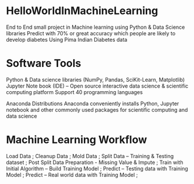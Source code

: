 # HelloWorldInMachineLearning
End to End small project in Machine learning using Python & Data Science libraries
Predict with 70% or great accuracy which people are likely to develop diabetes Using Pima Indian Diabetes data

# Software Tools 
Python & Data science libraries (NumPy, Pandas, SciKit-Learn, Matplotlib)
Jupyter Note book (IDE) – Open source interactive data science & scientific computing platform 
    Support 40 programming languages

Anaconda  Distributions 
Anaconda conveniently installs Python, Jupyter notebook and other commonly used packages for scientific computing and data science

# Machine Learning Workflow
Load Data ;
Cleanup Data ;
Mold Data ;
Split Data – Training & Testing dataset ;
Post Split Data Preparation   - Missing Value & Impute ;
Train with Initial Algorithm – Build Training Model ;
Predict – Testing data with Training Model ;
Predict – Real world data with Training Model  ;




